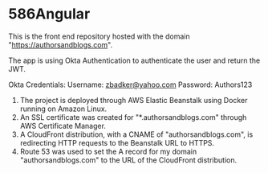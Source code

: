 # 586Angular

This is the front end repository hosted with the domain "https://authorsandblogs.com".

The app is using Okta Authentication to authenticate the user and return the JWT.

Okta Credentials:
Username: zbadker@yahoo.com
Password: Authors123

1) The project is deployed through AWS Elastic Beanstalk using Docker running on Amazon Linux.
2) An SSL certificate was created for "*.authorsandblogs.com" through AWS Certificate Manager.
3) A CloudFront distribution, with a CNAME of "authorsandblogs.com", is redirecting HTTP requests to the Beanstalk URL to HTTPS.
4) Route 53 was used to set the A record for my domain "authorsandblogs.com" to the URL of the CloudFront distribution.
